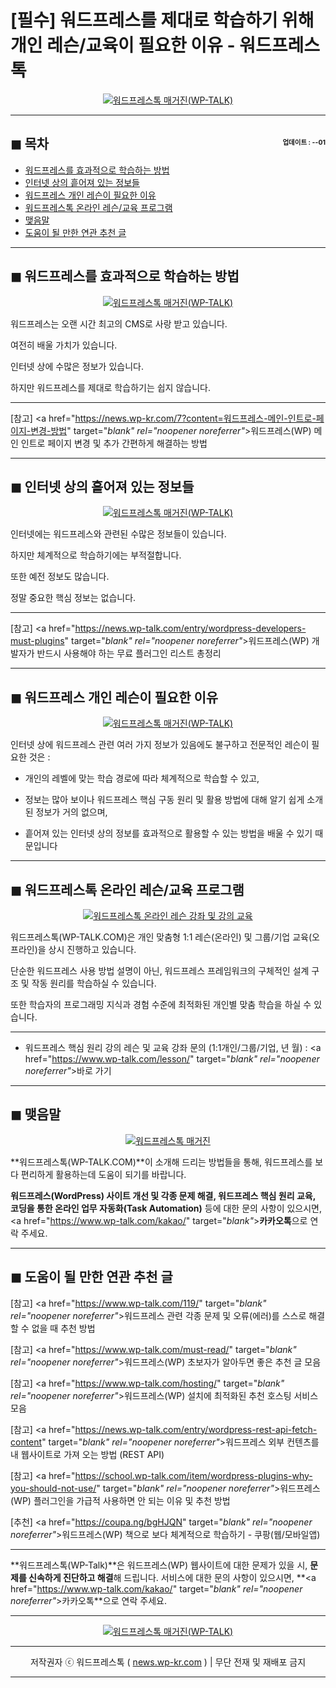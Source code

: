 # [필수] 워드프레스를 제대로 학습하기 위해 개인 레슨/교육이 필요한 이유 - 워드프레스톡

<center><a href="https://www.wp-talk.com/kakao/" target="_blank" rel="noopener noreferrer"_><img src="https://hellotblog.files.wordpress.com/2019/08/wptalk-why-need-lesson-01-300x300.png" style="max-width:100%;" alt="워드프레스톡 매거진(WP-TALK)"></a></center>

<!-- <a name="index"></a> -->
***
## ◼︎ 목차 <span style="font-size:0.5em; float:right; padding:0.5em 0 0;">업데이트 : <span class="post-year"></span>-<span class="post-month-digits"></span>-01</span>

- [워드프레스를 효과적으로 학습하는 방법](#index-00)
- [인터넷 상의 흩어져 있는 정보들](#index-01)
- [워드프레스 개인 레슨이 필요한 이유](#index-02)
- [워드프레스톡 온라인 레슨/교육 프로그램](#index-03)
- [맺음말](#index-epilogue)
- [도움이 될 만한 연관 추천 글](#recommendation)

<!-- <a name="index-00"></a> -->
***
## ◼︎ 워드프레스를 효과적으로 학습하는 방법

<center><a href="https://www.wp-talk.com/kakao/" target="_blank" rel="noopener noreferrer"_><img src="https://hellotblog.files.wordpress.com/2019/04/wptalk-wordpress-logo-01-800.png" style="max-width:100%;" alt="워드프레스톡 매거진(WP-TALK)"></a></center>

워드프레스는 오랜 시간 최고의 CMS로 사랑 받고 있습니다.

여전히 배울 가치가 있습니다.

인터넷 상에 수많은 정보가 있습니다.

하지만 워드프레스를 제대로 학습하기는 쉽지 않습니다.

***
[참고] <a href="https://news.wp-kr.com/7?content=워드프레스-메인-인트로-페이지-변경-방법" target="_blank" rel="noopener noreferrer"_>워드프레스(WP) 메인 인트로 페이지 변경 및 추가 간편하게 해결하는 방법</a>

<!-- <a name="index-01"></a> -->
***
## ◼︎ 인터넷 상의 흩어져 있는 정보들

<center><a href="https://www.wp-talk.com/kakao/" target="_blank" rel="noopener noreferrer"_><img src="https://hellotblog.files.wordpress.com/2019/04/wptalk-wordpress-logo-02-800.png" style="max-width:100%;" alt="워드프레스톡 매거진(WP-TALK)"></a></center>

인터넷에는 워드프레스와 관련된 수많은 정보들이 있습니다.

하지만 체계적으로 학습하기에는 부적절합니다.

또한 예전 정보도 많습니다.

정말 중요한 핵심 정보는 없습니다.

***
[참고] <a href="https://news.wp-talk.com/entry/wordpress-developers-must-plugins" target="_blank" rel="noopener noreferrer"_>워드프레스(WP) 개발자가 반드시 사용해야 하는 무료 플러그인 리스트 총정리</a>

<!-- <a name="index-02"></a> -->
***
## ◼︎ 워드프레스 개인 레슨이 필요한 이유

<center><a href="https://www.wp-talk.com/kakao/" target="_blank" rel="noopener noreferrer"_><img src="https://hellotblog.files.wordpress.com/2019/04/wptalk-wordpress-logo-03-800.png" style="max-width:100%;" alt="워드프레스톡 매거진(WP-TALK)"></a></center>

인터넷 상에 워드프레스 관련 여러 가지 정보가 있음에도 불구하고 전문적인 레슨이 필요한 것은 :

- 개인의 레벨에 맞는 학습 경로에 따라 체계적으로 학습할 수 있고,

- 정보는 많아 보이나 워드프레스 핵심 구동 원리 및 활용 방법에 대해 알기 쉽게 소개된 정보가 거의 없으며,

- 흩어져 있는 인터넷 상의 정보를 효과적으로 활용할 수 있는 방법을 배울 수 있기 때문입니다

<!-- <a name="index-03"></a> -->
***
## ◼︎ 워드프레스톡 온라인 레슨/교육 프로그램

<center><a href="https://www.wp-talk.com/lesson/" target="_blank" rel="noopener noreferrer"_><img src="https://hellotblog.files.wordpress.com/2019/03/classroom-online-wptalk-00-800x500.png" style="max-width:100%;" alt="워드프레스톡 온라인 레슨 강좌 및 강의 교육"></a></center>

워드프레스톡(WP-TALK.COM)은 개인 맞춤형 1:1 레슨(온라인) 및 그룹/기업 교육(오프라인)을 상시 진행하고 있습니다.

단순한 워드프레스 사용 방법 설명이 아닌, 워드프레스 프레임워크의 구체적인 설계 구조 및 작동 원리를 학습하실 수 있습니다.

또한 학습자의 프로그래밍 지식과 경험 수준에 최적화된 개인별 맞춤 학습을 하실 수 있습니다.

***
- 워드프레스 핵심 원리 강의 레슨 및 교육 강좌 문의 (1:1개인/그룹/기업, <span class="post-year"></span>년 <span class="post-month"></span>월) : <a href="https://www.wp-talk.com/lesson/" target="_blank" rel="noopener noreferrer"_>바로 가기</a>

<!-- <a name="index-epilogue"></a> -->
***
## ◼︎ 맺음말

<center><a href="https://www.wp-talk.com/kakao/" target="_blank" rel="noopener noreferrer"_><img src="https://hellotblog.files.wordpress.com/2019/01/wptalk-com-cover-01.png" style="max-width:100%;" alt="워드프레스톡 매거진"></a></center>

**워드프레스톡(WP-TALK.COM)**이 소개해 드리는 방법들을 통해, 워드프레스를 보다 편리하게 활용하는데 도움이 되기를 바랍니다.

**워드프레스(WordPress) 사이트 개선 및 각종 문제 해결, 워드프레스 핵심 원리 교육, 코딩을 통한 온라인 업무 자동화(Task Automation)** 등에 대한 문의 사항이 있으시면, <a href="https://www.wp-talk.com/kakao/" target="_blank"_>**카카오톡**</a>으로 연락 주세요.

<!-- <a name="recommendation"></a> -->
***
## ◼︎ 도움이 될 만한 연관 추천 글

[참고] <a href="https://www.wp-talk.com/119/" target="_blank" rel="noopener noreferrer"_>워드프레스 관련 각종 문제 및 오류(에러)를 스스로 해결할 수 없을 때 추천 방법</a>

[참고] <a href="https://www.wp-talk.com/must-read/" target="_blank" rel="noopener noreferrer"_>워드프레스(WP) 초보자가 알아두면 좋은 추천 글 모음</a>

[참고] <a href="https://www.wp-talk.com/hosting/" target="_blank" rel="noopener noreferrer"_>워드프레스(WP) 설치에 최적화된 추천 호스팅 서비스 모음</a>

[참고] <a href="https://news.wp-talk.com/entry/wordpress-rest-api-fetch-content" target="_blank" rel="noopener noreferrer"_>워드프레스 외부 컨텐츠를 내 웹사이트로 가져 오는 방법 (REST API)</a>

[참고] <a href="https://school.wp-talk.com/item/wordpress-plugins-why-you-should-not-use/" target="_blank" rel="noopener noreferrer"_>워드프레스(WP) 플러그인을 가급적 사용하면 안 되는 이유 및 추천 방법</a>

[추천] <a href="https://coupa.ng/bgHJQN" target="_blank" rel="noopener noreferrer"_>워드프레스(WP) 책으로 보다 체계적으로 학습하기 - 쿠팡(웹/모바일앱)</a>

***
**워드프레스톡(WP-Talk)**은 워드프레스(WP) 웹사이트에 대한 문제가 있을 시, **문제를 신속하게 진단하고 해결**해 드립니다. 서비스에 대한 문의 사항이 있으시면, **<a href="https://www.wp-talk.com/kakao/" target="_blank" rel="noopener noreferrer"_>카카오톡</a>**으로 연락 주세요.

***
<center><a href="https://www.wp-talk.com/kakao/" target="_blank" rel="noopener noreferrer"_><img src="https://hellotblog.files.wordpress.com/2019/03/wptalk-logo-120x120.png" style="max-width:100%;" alt="워드프레스톡 매거진(WP-TALK)"></a></center>

***
<center>저작권자 ⓒ 워드프레스톡 ( <a href="https://www.wp-talk.com/kakao/" target="_blank" rel="noopener noreferrer"_>news.wp-kr.com</a> ) | 무단 전재 및 재배포 금지</center>

***
